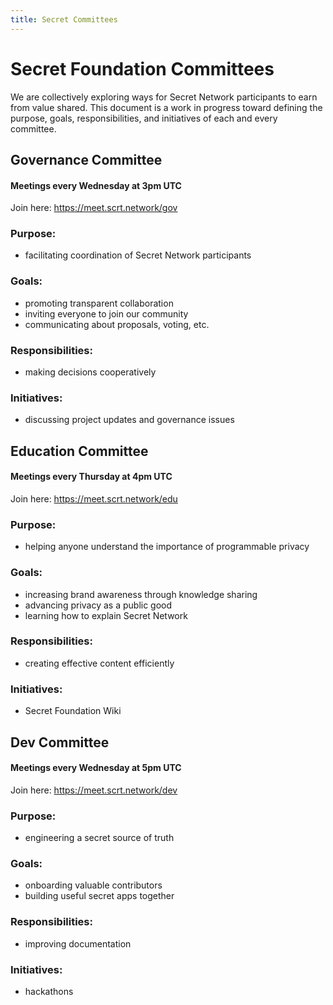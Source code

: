 ```yaml
---
title: Secret Committees
---
```


# Secret Foundation Committees

We are collectively exploring ways for Secret Network participants to earn from value shared. This document is a work in progress toward defining the purpose, goals, responsibilities, and initiatives of each and every committee.

## Governance Committee

#### Meetings every Wednesday at 3pm UTC

Join here: https://meet.scrt.network/gov

### Purpose:
* facilitating coordination of Secret Network participants
### Goals: 
* promoting transparent collaboration
* inviting everyone to join our community
* communicating about proposals, voting, etc.
### Responsibilities:
* making decisions cooperatively
### Initiatives:
* discussing project updates and governance issues

## Education Committee

#### Meetings every Thursday at 4pm UTC

Join here: https://meet.scrt.network/edu

### Purpose:
* helping anyone understand the importance of programmable privacy
### Goals:
* increasing brand awareness through knowledge sharing
* advancing privacy as a public good
* learning how to explain Secret Network
### Responsibilities:
* creating effective content efficiently
### Initiatives:
* Secret Foundation Wiki

## Dev Committee

#### Meetings every Wednesday at 5pm UTC

Join here: https://meet.scrt.network/dev

### Purpose:
* engineering a secret source of truth
### Goals:
* onboarding valuable contributors
* building useful secret apps together
### Responsibilities:
* improving documentation
### Initiatives:
* hackathons
